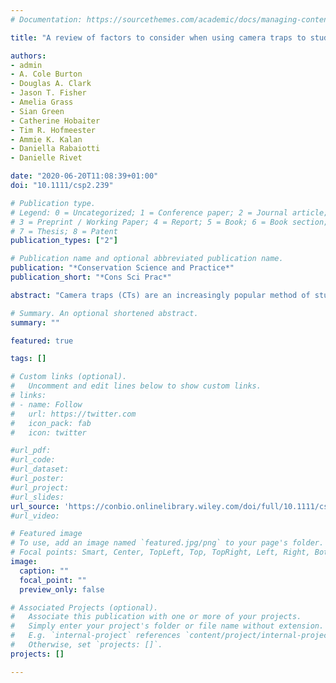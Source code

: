 ```yaml
---
# Documentation: https://sourcethemes.com/academic/docs/managing-content/

title: "A review of factors to consider when using camera traps to study animal behavior to inform wildlife ecology and conservation"

authors: 
- admin
- A. Cole Burton
- Douglas A. Clark
- Jason T. Fisher
- Amelia Grass
- Sian Green
- Catherine Hobaiter
- Tim R. Hofmeester
- Ammie K. Kalan
- Daniella Rabaiotti
- Danielle Rivet

date: "2020-06-20T11:08:39+01:00"
doi: "10.1111/csp2.239"

# Publication type.
# Legend: 0 = Uncategorized; 1 = Conference paper; 2 = Journal article;
# 3 = Preprint / Working Paper; 4 = Report; 5 = Book; 6 = Book section;
# 7 = Thesis; 8 = Patent
publication_types: ["2"]

# Publication name and optional abbreviated publication name.
publication: "*Conservation Science and Practice*"
publication_short: "*Cons Sci Prac*"

abstract: "Camera traps (CTs) are an increasingly popular method of studying animal behavior. However, the impact of cameras on detected individuals-such as from mechanical noise, odor, and emitted light-has received relatively little attention. These impacts are particularly important in behavioral studies in conservation that seek to ascribe changes in behavior to relevant environmental factors. In this article, we discuss three sources of bias that are relevant to conservation behavior studies using CTs: (a) disturbance caused by cameras; (b) variation in animal-detection parameters across camera models; and (c) biased detection across individuals and age, sex, and behavioral classes. We propose several recommendations aimed at mitigating responses to CTs by wildlife. Our recommendations offer a platform for the development of more rigorous and robust behavioral studies using CT technology and, if adopted, would result in greater applied benefits for conservation and management."

# Summary. An optional shortened abstract.
summary: ""

featured: true

tags: []

# Custom links (optional).
#   Uncomment and edit lines below to show custom links.
# links:
# - name: Follow
#   url: https://twitter.com
#   icon_pack: fab
#   icon: twitter

#url_pdf:
#url_code:
#url_dataset:
#url_poster:
#url_project:
#url_slides:
url_source: 'https://conbio.onlinelibrary.wiley.com/doi/full/10.1111/csp2.239'
#url_video:

# Featured image
# To use, add an image named `featured.jpg/png` to your page's folder. 
# Focal points: Smart, Center, TopLeft, Top, TopRight, Left, Right, BottomLeft, Bottom, BottomRight.
image:
  caption: ""
  focal_point: ""
  preview_only: false

# Associated Projects (optional).
#   Associate this publication with one or more of your projects.
#   Simply enter your project's folder or file name without extension.
#   E.g. `internal-project` references `content/project/internal-project/index.md`.
#   Otherwise, set `projects: []`.
projects: []

---
```

